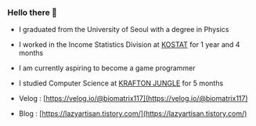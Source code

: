 ### Hello there 👋

* I graduated from the University of Seoul with a degree in Physics
* I worked in the Income Statistics Division at [KOSTAT](https://kostat.go.kr/anse/) for 1 year and 4 months
* I am currently aspiring to become a game programmer
* I studied Computer Science at [KRAFTON JUNGLE](https://jungle.krafton.com/) for 5 months

* Velog : [https://velog.io/@biomatrix117](https://velog.io/@biomatrix117)
* Blog : [https://lazyartisan.tistory.com/](https://lazyartisan.tistory.com/)


